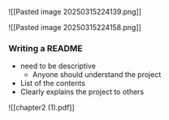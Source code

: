 ![[Pasted image 20250315224139.png]]

![[Pasted image 20250315224158.png]]

### Writing a README
- need to be descriptive
	- Anyone should understand the project
- List of the contents
- Clearly explains the project to others

![[chapter2 (1).pdf]]


